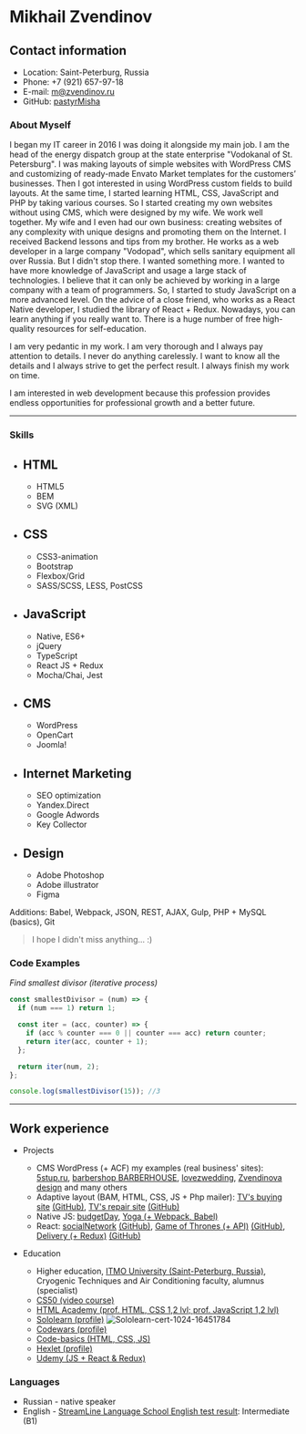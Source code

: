 # **Mikhail Zvendinov**

## Contact information

* Location: Saint-Peterburg, Russia
* Phone: +7 (921) 657-97-18
* E-mail: m@zvendinov.ru
* GitHub: [pastyrMisha](https://github.com/pastyrMisha)
### About Myself

I began my IT career in 2016 I was doing it alongside my main job. I am the head of the energy dispatch group at the state enterprise "Vodokanal of St. Petersburg".
I was making layouts of simple websites with WordPress CMS and customizing of ready-made Envato Market templates for the customers’ businesses. 
Then I got interested in using WordPress custom fields to build layouts. At the same time, I started learning HTML, CSS, JavaScript and PHP by taking various courses. 
So I started creating my own websites without using CMS, which were designed by my wife. We work well together. My wife and I even had our own business: creating websites of any complexity with unique designs and promoting them on the Internet.
I received Backend lessons and tips from my brother. He works as a web developer in a large company "Vodopad", which sells sanitary equipment all over Russia.
But I didn't stop there. I wanted something more. I wanted to have more knowledge of JavaScript and usage a large stack of technologies. I believe that it can only be achieved by working in a large company with a team of programmers. So, I started to study JavaScript on a more advanced level. On the advice of a close friend, who works as a React Native developer, I studied the library of React + Redux.
Nowadays, you can learn anything if you really want to. There is a huge number of free high-quality resources for self-education. 

I am very pedantic in my work. I am very thorough and I always pay attention to details. I never do anything carelessly. I want to know all the details and I always strive to get the perfect result. I always finish my work on time. 

I am interested in web development because this profession provides endless opportunities for professional growth and a better future.

----------


### Skills
* HTML
    -
    - HTML5
    - BEM
    - SVG (XML)
* CSS
    -
    - CSS3-animation
    - Bootstrap
    - Flexbox/Grid
    - SASS/SCSS, LESS, PostCSS
* JavaScript
    -
    - Native, ES6+
    - jQuery
    - TypeScript
    - React JS + Redux
    - Mocha/Chai, Jest
* CMS
    -
    - WordPress
    - OpenCart
    - Joomla!
* Internet Marketing
    -
    - SEO optimization
    - Yandex.Direct
    - Google Adwords
    - Key Collector

* Design
    -
    - Adobe Photoshop 
    - Adobe illustrator
    - Figma

Additions: Babel, Webpack, JSON, REST, AJAX, Gulp, PHP + MySQL (basics), Git 

>I hope I didn't miss anything... :)

### Code Examples
*Find smallest divisor (iterative process)*
```javascript 
const smallestDivisor = (num) => {
  if (num === 1) return 1;

  const iter = (acc, counter) => {
    if (acc % counter === 0 || counter === acc) return counter;
    return iter(acc, counter + 1);
  };

  return iter(num, 2);
};

console.log(smallestDivisor(15)); //3
```

----------
## Work experience

* Projects
    - CMS WordPress (+ ACF) my examples (real business' sites): [5stup.ru](https://5stup.ru/), [barbershop BARBERHOUSE](https://barberhouse.kz/), [lovezwedding](https://lovezwedding.ru/), [Zvendinova design](https://zvendinova.ru/) and many others
    - Adaptive layout (BAM, HTML, CSS, JS + Php mailer): [TV's buying site](https://skuptv.ru/) [(GitHub)](https://github.com/pastyrMisha/buyingTVs), [TV's repair site](https://tv-remservis.ru/) [(GitHub)](https://github.com/pastyrMisha/repairTVs)
    - Native JS: [budgetDay](https://zvendinov.ru/budgetDay), [Yoga (+ Webpack, Babel)](https://zvendinov.ru/Yoga/src)
    - React: [socialNetwork](https://zvendinov.ru/social-network) [(GitHub)](https://github.com/pastyrMisha/Social-Network), [Game of Thrones (+ API)](https://zvendinov.ru/got) [(GitHub)](https://github.com/pastyrMisha/Game-of-Thrones), [Delivery (+ Redux)](https://zvendinov.ru/Delivery) [(GitHub)](https://github.com/pastyrMisha/Delivery)

* Education
    - Higher education, [ITMO University (Saint-Peterburg, Russia)](https://en.itmo.ru/), Cryogenic Techniques and Air Conditioning faculty, alumnus (specialist)
    - [CS50 (video course)](https://www.youtube.com/channel/UCcabW7890RKJzL968QWEykA)
    - [HTML Academy (prof. HTML, CSS 1,2 lvl; prof. JavaScript 1,2 lvl)](https://htmlacademy.ru/study)
    - [Sololearn (profile)](https://www.sololearn.com/profile/16451784)
    ![Sololearn-cert-1024-16451784](https://www.sololearn.com/Certificate/1024-16451784/jpg/)
    - [Codewars (profile)](https://www.codewars.com/users/pastyrMisha)
    - [Code-basics (HTML, CSS, JS)](https://ru.code-basics.com)
    - [Hexlet (profile)](https://ru.hexlet.io/u/pastyrmisha)
    - [Udemy (JS + React & Redux)](https://www.udemy.com/course/javascript_full/)  

### Languages
 * Russian - native speaker
 * English - [StreamLine Language School English test result](https://test.str.by/login/index.php): Intermediate (B1)